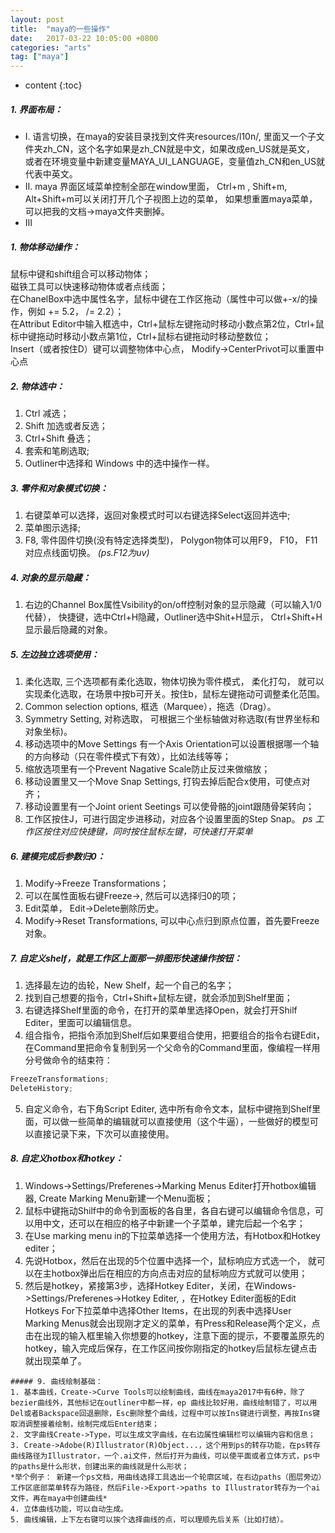 ```yaml
---
layout: post
title:  "maya的一些操作"
date:   2017-03-22 10:05:00 +0800
categories: "arts"
tag: ["maya"]
---
```


* content
{:toc}

##### 1. 界面布局：
- I. 语言切换，在maya的安装目录找到文件夹resources/l10n/, 里面又一个子文件夹zh_CN，这个名字如果是zh_CN就是中文，如果改成en_US就是英文， 或者在环境变量中新建变量MAYA_UI_LANGUAGE，变量值zh_CN和en_US就代表中英文。
- II. maya 界面区域菜单控制全部在window里面， Ctrl+m , Shift+m, Alt+Shift+m可以关闭打开几个子视图上边的菜单， 如果想重置maya菜单，可以把我的文档->maya文件夹删掉。
- III

##### 1. 物体移动操作：  
鼠标中键和shift组合可以移动物体；  
磁铁工具可以快速移动物体或者点线面；    
在ChanelBox中选中属性名字，鼠标中键在工作区拖动（属性中可以做+-x/的操作，例如 += 5.2， /= 2.2）；    
在Attribut Editor中输入框选中，Ctrl+鼠标左键拖动时移动小数点第2位，Ctrl+鼠标中键拖动时移动小数点第1位，Ctrl+鼠标右键拖动时移动整数位；  
Insert（或者按住D）键可以调整物体中心点， Modify->CenterPrivot可以重置中心点

##### 2. 物体选中：
  1. Ctrl 减选；
  2. Shift 加选或者反选；
  3. Ctrl+Shift 叠选；
  3. 套索和笔刷选取;
  4. Outliner中选择和 Windows 中的选中操作一样。

##### 3. 零件和对象模式切换：
  1. 右键菜单可以选择，返回对象模式时可以右键选择Select返回并选中;
  2. 菜单图示选择;  
  3. F8, 零件固件切换(没有特定选择类型)， Polygon物体可以用F9， F10， F11对应点线面切换。 *(ps.F12为uv)*

##### 4. 对象的显示隐藏：   
  1. 右边的Channel Box属性Vsibility的on/off控制对象的显示隐藏（可以输入1/0代替）， 快捷键，选中Ctrl+H隐藏，Outliner选中Shit+H显示， Ctrl+Shift+H显示最后隐藏的对象。

##### 5. 左边独立选项使用：
  1. 柔化选取, 三个选项都有柔化选取，物体切换为零件模式， 柔化打勾， 就可以实现柔化选取，在场景中按b可开关。按住b，鼠标左键拖动可调整柔化范围。
  2. Common selection options, 框选（Marquee），拖选（Drag）。
  3. Symmetry Setting, 对称选取， 可根据三个坐标轴做对称选取(有世界坐标和对象坐标)。
  4. 移动选项中的Move Settings 有一个Axis Orientation可以设置根据哪一个轴的方向移动（只在零件模式下有效），比如法线等等；
  5. 缩放选项里有一个Prevent Nagative Scale防止反过来做缩放；
  6. 移动设置里又一个Move Snap Settings, 打钩去掉后配合x使用，可使点对齐；
  7. 移动设置里有一个Joint orient Seetings 可以使骨骼的joint跟随骨架转向；
  8. 工作区按住J，可进行固定步进移动，对应各个设置里面的Step Snap。
*ps 工作区按住对应快捷键，同时按住鼠标左键，可快速打开菜单*

##### 6. 建模完成后参数归0：
  1. Modify->Freeze Transformations；
  2. 可以在属性面板右键Freeze->, 然后可以选择归0的项；
  3. Edit菜单， Edit->Delete删除历史。
  4. Modify->Reset Transformations, 可以中心点归到原点位置，首先要Freeze对象。

##### 7. 自定义shelf，就是工作区上面那一排图形快速操作按钮：
  1. 选择最左边的齿轮，New Shelf，起一个自己的名字；
  2. 找到自己想要的指令，Ctrl+Shift+鼠标左键，就会添加到Shelf里面；
  3. 右键选择Shelf里面的命令，在打开的菜单里选择Open，就会打开Shilf Editer，里面可以编辑信息。
  4. 组合指令，把指令添加到Shelf后如果要组合使用，把要组合的指令右键Edit，在Command里把命令复制到另一个父命令的Command里面，像编程一样用分号做命令的结束符：
  ```js
  FreezeTransformations;
  DeleteHistory;
  ```
  5. 自定义命令，右下角Script Editer, 选中所有命令文本，鼠标中键拖到Shelf里面，可以做一些简单的编辑就可以直接使用（这个牛逼），一些做好的模型可以直接记录下来，下次可以直接使用。

  ##### 8. 自定义hotbox和hotkey：
  1. Windows->Settings/Preferenes->Marking Menus Editer打开hotbox编辑器, Create Marking Menu新建一个Menu面板；
  2. 鼠标中键拖动Shilf中的命令到面板的各自里，各自右键可以编辑命令信息，可以用中文，还可以在相应的格子中新建一个子菜单，建完后起一个名字；
  3. 在Use marking menu in的下拉菜单选择一个使用方法，有Hotbox和Hotkey editer；
  4. 先说Hotbox，然后在出现的5个位置中选择一个，鼠标响应方式选一个， 就可以在主hotbox弹出后在相应的方向点击对应的鼠标响应方式就可以使用；
  5. 然后是hotkey，紧接第3步，选择Hotkey Editer，关闭，在Windows->Settings/Preferenes->Hotkey Editer, ，在Hotkey Editer面板的Edit Hotkeys For下拉菜单中选择Other Items，在出现的列表中选择User Marking Menus就会出现刚才定义的菜单，有Press和Release两个定义，点击在出现的输入框里输入你想要的hotkey，注意下面的提示，不要覆盖原先的hotkey，输入完成后保存，在工作区间按你刚指定的hotkey后鼠标左键点击就出现菜单了。

    ##### 9. 曲线绘制基础：
    1. 基本曲线，Create->Curve Tools可以绘制曲线，曲线在maya2017中有6种，除了bezier曲线外，其他标记在outliner中都一样，ep 曲线比较好用，曲线绘制错了，可以用Del或者Backspace回退删除，Esc删除整个曲线，过程中可以按Ins键进行调整，再按Ins键取消调整接着绘制，绘制完成后Enter结束；
    2. 文字曲线Create->Type，可以生成文字曲线，在右边属性编辑栏可以编辑内容和信息；
    3. Create->Adobe(R)Illustrator(R)Object...，这个用到ps的转存功能，在ps转存曲线路径为Illustrator，一个.ai文件，然后打开为曲线，可以使平面或者立体方式，ps中的paths是什么形状，创建出来的曲线就是什么形状；
    *举个例子： 新建一个ps文档，用曲线选择工具选出一个轮廓区域，在右边paths（图层旁边）工作区底部菜单转存为路径，然后File->Export->paths to Illustrator转存为一个ai文件，再在maya中创建曲线*
    4. 立体曲线功能，可以自动生成。
    5. 曲线编辑，上下左右键可以挨个选择曲线的点，可以理顺先后关系（比如打结）。

